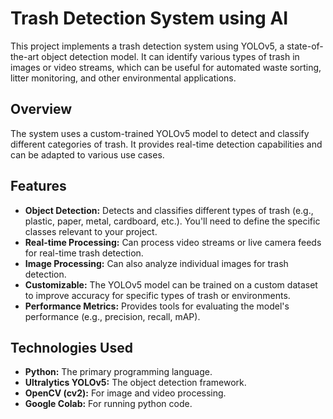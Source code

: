 # Trash Detection System using AI

This project implements a trash detection system using YOLOv5, a state-of-the-art object detection model.  It can identify various types of trash in images or video streams, which can be useful for automated waste sorting, litter monitoring, and other environmental applications.

## Overview

The system uses a custom-trained YOLOv5 model to detect and classify different categories of trash.  It provides real-time detection capabilities and can be adapted to various use cases.

## Features

*   **Object Detection:** Detects and classifies different types of trash (e.g., plastic, paper, metal, cardboard, etc.).  You'll need to define the specific classes relevant to your project.
*   **Real-time Processing:** Can process video streams or live camera feeds for real-time trash detection.
*   **Image Processing:** Can also analyze individual images for trash detection.
*   **Customizable:** The YOLOv5 model can be trained on a custom dataset to improve accuracy for specific types of trash or environments.
*   **Performance Metrics:**  Provides tools for evaluating the model's performance (e.g., precision, recall, mAP).

## Technologies Used

*   **Python:** The primary programming language.
*   **Ultralytics YOLOv5:** The object detection framework.
*   **OpenCV (cv2):** For image and video processing.
*   **Google Colab:** For running python code.

